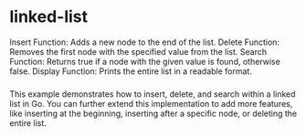 # linked-list

Insert Function: Adds a new node to the end of the list.
Delete Function: Removes the first node with the specified value from the list.
Search Function: Returns true if a node with the given value is found, otherwise false.
Display Function: Prints the entire list in a readable format.
###
This example demonstrates how to insert, delete, and search within a linked list in Go. You can further extend this implementation to add more features, like inserting at the beginning, inserting after a specific node, or deleting the entire list.